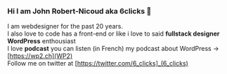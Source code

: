 ### Hi I am John Robert-Nicoud aka 6clicks 👋

<!--
**6clicks/6clicks** is a ✨ _special_ ✨ repository because its `README.md` (this file) appears on your GitHub profile.
-->
I am webdesigner for the past 20 years. <br>
I also love to code has a front-end or like i love to said **fullstack designer** <br>
**WordPress** enthousiast <br>
I love **podcast** you can listen (in French) my podcast about WordPress -> [https://wp2.ch](WP2) <br>
Follow me on twitter at [https://twitter.com/6_clicks]_(6_clicks)
